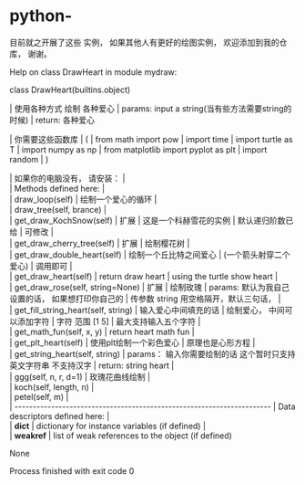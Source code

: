 # python-
目前就之开展了这些 实例， 如果其他人有更好的绘图实例， 欢迎添加到我的仓库， 谢谢。

Help on class DrawHeart in module mydraw:

class DrawHeart(builtins.object)

 |  使用各种方式 绘制 各种爱心
 |  params: input a string(当有些方法需要string的时候)
 |  return: 各种爱心
 
 |  你需要这些函数库
 |  (
 |      from math import pow
 |      import time
 |      import turtle as T
 |      import numpy as np
 |      from matplotlib import pyplot as plt
 |      import random
 |  )
 
 |  如果你的电脑没有， 请安装：
 |  
 |  Methods defined here:
 |  
 |  draw_loop(self)
 |      绘制一个爱心的循环
 |  
 |  draw_tree(self, brance)
 |  
 |  get_draw_KochSnow(self)
 |      扩展
 |      这是一个科赫雪花的实例
 |      默认递归阶数已给
 |      可修改
 |  
 |  get_draw_cherry_tree(self)
 |      扩展
 |      绘制樱花树
 |  
 |  get_draw_double_heart(self)
 |      绘制一个丘比特之间爱心
 |      (一个箭头射穿二个爱心)
 |      调用即可
 |  
 |  get_draw_heart(self)
 |      return draw heart
 |      using the turtle show heart
 |  
 |  get_draw_rose(self, string=None)
 |      扩展
 |      绘制玫瑰
 |      params:    默认为我自己设置的话， 如果想打印你自己的
 |      传参数 string  用空格隔开，默认三句话，
 |  
 |  get_fill_string_heart(self, string)
 |      输入爱心中间填充的话
 |      绘制爱心， 中间可以添加字符
 |      字符 范围 [1 5]
 |      最大支持输入五个字符
 |  
 |  get_math_fun(self, x, y)
 |      return heart math fun
 |  
 |  get_plt_heart(self)
 |      使用plt绘制一个彩色爱心
 |      原理也是心形方程
 |  
 |  get_string_heart(self, string)
 |      params： 输入你需要绘制的话 这个暂时只支持 英文字符串 不支持汉字
 |      return:  string heart
 |  
 |  ggg(self, n, r, d=1)
 |      玫瑰花曲线绘制
 |  
 |  koch(self, length, n)
 |  
 |  petel(self, m)
 |  
 |  ----------------------------------------------------------------------
 |  Data descriptors defined here:
 |  
 |  __dict__
 |      dictionary for instance variables (if defined)
 |  
 |  __weakref__
 |      list of weak references to the object (if defined)

None

Process finished with exit code 0
